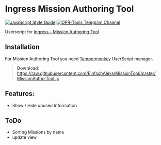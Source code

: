 # Ingress Mission Authoring Tool

[![JavaScript Style Guide](https://img.shields.io/badge/code_style-standard-brightgreen.svg)](https://standardjs.com) [![OPR-Tools Telegram Channel](https://img.shields.io/badge/OPR_Tools_Telegram_Channel--blue.svg?logo=telegram&style=social)](https://t.me/oprtools)

Userscript for [Ingress - Mission Authoring Tool](https://mission-author-dot-betaspike.appspot.com/)

## Installation

For Mission Authoring Tool you need [Tampermonkey](https://tampermonkey.net/) UserScript manager.

> **Download:** https://raw.githubusercontent.com/EinfachAleks/MissionTool/master/MissionAuthorTool.js


## Features:
- Show / Hide unused Information

## ToDo
- Sorting Missions by name
- update view
